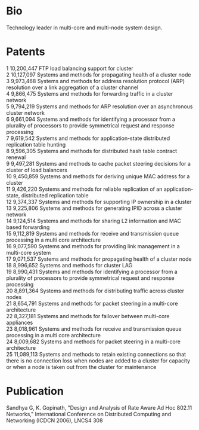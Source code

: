 # Bio 
Technology leader in multi-core and multi-node system design.

# Patents

1 10,200,447 FTP load balancing support for cluster\
2 10,127,097 Systems and methods for propagating health of a cluster node\
3 9,973,468 Systems and methods for address resolution protocol (ARP) resolution over a link aggregation of a cluster channel\
4 9,866,475 Systems and methods for forwarding traffic in a cluster network \
5 9,794,219 Systems and methods for ARP resolution over an asynchronous cluster network \
6 9,661,094 Systems and methods for identifying a processor from a plurality of processors to  provide symmetrical request and response processing \
7 9,619,542 Systems and methods for application-state distributed replication table hunting \
8 9,596,305 Systems and methods for distributed hash table contract renewal\
9 9,497,281 Systems and methods to cache packet steering decisions for a cluster of load  balancers\
10 9,450,859 Systems and methods for deriving unique MAC address for a cluster \
11 9,426,220 Systems and methods for reliable replication of an application-state, distributed  replication table \
12 9,374,337 Systems and methods for supporting IP ownership in a cluster \
13 9,225,806 Systems and methods for generating IPID across a cluster network \
14 9,124,514 Systems and methods for sharing L2 information and MAC based forwarding \
15 9,112,819 Systems and methods for receive and transmission queue processing in a multi core architecture\
16 9,077,590 Systems and methods for providing link management in a multi-core system\
17 9,071,537 Systems and methods for propagating health of a cluster node \
18 8,996,652 Systems and methods for cluster LAG \
19 8,990,431 Systems and methods for identifying a processor from a plurality of processors to  provide symmetrical request and response processing \
20 8,891,364 Systems and methods for distributing traffic across cluster nodes \
21 8,654,791 Systems and methods for packet steering in a multi-core architecture \
22 8,327,181 Systems and methods for failover between multi-core appliances \
23 8,018,961 Systems and methods for receive and transmission queue processing in a multi core architecture \
24 8,009,682 Systems and methods for packet steering in a multi-core architecture \
25 11,089,113 Systems and methods to retain existing connections so that there is no connection loss when nodes are added to a cluster for capacity or when a node is taken out from the cluster for maintenance

# Publication 
Sandhya G, K. Gopinath, "Design and Analysis of Rate Aware Ad Hoc 802.11 Networks," International Conference on Distributed Computing and Networking (ICDCN 2006), LNCS4
308 
